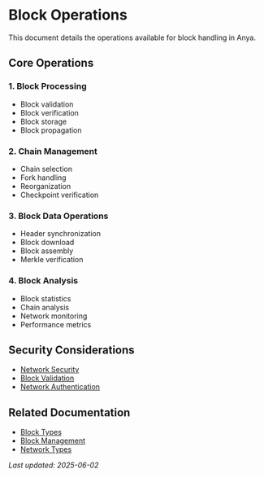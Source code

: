 # Block Operations

This document details the operations available for block handling in Anya.

## Core Operations

### 1. Block Processing

- Block validation
- Block verification
- Block storage
- Block propagation

### 2. Chain Management

- Chain selection
- Fork handling
- Reorganization
- Checkpoint verification

### 3. Block Data Operations

- Header synchronization
- Block download
- Block assembly
- Merkle verification

### 4. Block Analysis

- Block statistics
- Chain analysis
- Network monitoring
- Performance metrics

## Security Considerations

- [Network Security](../security/network-security.md)
- [Block Validation](../security/block-validation.md)
- [Network Authentication](../security/network-authentication.md)

## Related Documentation

- [Block Types](block-types.md)
- [Block Management](block-management.md)
- [Network Types](../network/network-types.md)

*Last updated: 2025-06-02*
